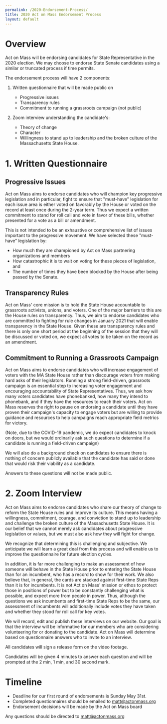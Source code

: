 ```yaml
---
permalink: /2020-Endorsement-Process/
title: 2020 Act on Mass Endorsement Process
layout: default
---
```

# Overview

Act on Mass will be endorsing candidates for State Representative in the 2020 election. We may choose to endorse State Senate candidates using a similar or truncated process if time permits. 

The endorsement process will have 2 components:

1. Written questionnaire that will be made public on

   * Progressive issues 
   * Transparency rules
   * Commitment to running a grassroots campaign (not public)
2. Zoom interview understanding the candidate's:

   * Theory of change
   * Character
   * Willingness to stand up to leadership and the broken culture of the Massachusetts State House. 

# 1. Written Questionnaire

## Progressive Issues

Act on Mass aims to endorse candidates who will champion key progressive legislation and in particular, fight to ensure that "must-have" legislation for each issue area is either voted on favorably by the House or voted on the record at least once during the 2-year term. Thus we expect a written commitment to stand for roll call and vote in favor of these bills, whether presented for a vote as a bill or amendment.

This is not intended to be an exhaustive or comprehensive list of issues important to the progressive movement. We have selected these "must-have" legislation by:

* How much they are championed by Act on Mass partnering organizations and members
* How catastrophic it is to wait on voting for these pieces of legislation, and
* The number of times they have been blocked by the House after being passed by the Senate.

## Transparency Rules

Act on Mass' core mission is to hold the State House accountable to grassroots activists, unions, and voters. One of the major barriers to this are the House rules on transparency. Thus, we aim to endorse candidates who are committed to fighting for rule changes in January 2021 that will enable transparency in the State House. Given these are transparency rules and there is only one short period at the beginning of the session that they will be discussed or voted on, we expect all votes to be taken on the record as an amendment.

## Commitment to Running a Grassroots Campaign

Act on Mass aims to endorse candidates who will increase engagement of voters with the MA State House rather than discourage voters from making hard asks of their legislators. Running a strong field-driven, grassroots campaign is an essential step to increasing voter engagement and encouraging accountability of State Representatives. Thus, we ask how many voters candidates have phonebanked, how many they intend to phonebank, and if they have the resources to reach their voters. Act on Mass reserves the right to pause on endorsing a candidate until they have proven their campaign's capacity to engage voters but are willing to provide guidance and resources to help campaigns reach appropriate field metrics for victory.

(Note, due to the COVID-19 pandemic, we do expect candidates to knock on doors, but we would ordinarily ask such questions to determine if a candidate is running a field-driven campaign)

We will also do a background check on candidates to ensure there is nothing of concern publicly available that the candidate has said or done that would risk their viability as a candidate.

Answers to these questions will not be made public. 

# 2. Zoom Interview

Act on Mass aims to endorse candidates who share our theory of change to reform the State House rules and improve its culture. This means having a willingness, commitment, courage, and conviction to stand up to leadership and challenge the broken culture of the Massachusetts State House. It is our belief that we cannot merely ask candidates about progressive legislation or values, but we must also ask how they will fight for change.

We recognize that determining this is challenging and subjective. We anticipate we will learn a great deal from this process and will enable us to improve the questionnaire for future election cycles.

In addition, it is far more challenging to make an assessment of how someone will behave in the State House prior to entering the State House than for an incumbent, who has a record to show for their work. We also believe that, in general, the cards are stacked against first-time State Reps than it is for incumbents. It is not Act on Mass' mission or ethos to protect those in positions of power but to be constantly challenging what is possible, and expect more from people in power. Thus, although the questions we ask incumbents and first-time State Reps to be the same, our assessment of incumbents will additionally include votes they have taken and whether they stood for roll call for key votes.

We will record, edit and publish these interviews on our website. Our goal is that the interview will be informative for our members who are considering volunteering for or donating to the candidate. Act on Mass will determine based on questionnaire answers who to invite to an interview.

All candidates will sign a release form on the video footage.

Candidates will be given 4 minutes to answer each question and will be prompted at the 2 min, 1 min, and 30 second mark.

# Timeline

* Deadline for our first round of endorsements is Sunday May 31st.
* Completed questionnaires should be emailed to [matt@actonmass.org](mailto:matt@actonmass.org)
* Endorsement decisions will be made by the Act on Mass board

Any questions should be directed to [matt@actonmass.org](mailto:matt@actonmass.org)